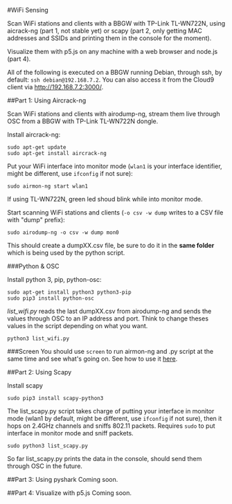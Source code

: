 #WiFi Sensing

Scan WiFi stations and clients with a BBGW with TP-Link TL-WN722N, using aicrack-ng (part 1, not stable yet) or scapy (part 2, only getting MAC addresses and SSIDs and printing them in the console for the moment).

Visualize them with p5.js on any machine with a web browser and node.js (part 4).

All of the following is executed on a BBGW running Debian, through ssh, by default: `ssh debian@192.168.7.2`. You can also access it from the Cloud9 client via http://192.168.7.2:3000/.

##Part 1: Using Aircrack-ng

Scan WiFi stations and clients with airodump-ng, stream them live through OSC from a BBGW with TP-Link TL-WN722N dongle. 

Install aircrack-ng:
```
sudo apt-get update
sudo apt-get install aircrack-ng
```

Put your WiFi interface into monitor mode (`wlan1` is your interface identifier, might be different, use `ifconfig` if not sure):
```
sudo airmon-ng start wlan1
```
If using TL-WN722N, green led shoud blink while into monitor mode.


Start scanning WiFi stations and clients (`-o csv -w dump` writes to a CSV file with "dump" prefix):
```
sudo airodump-ng -o csv -w dump mon0
```
This should create a dumpXX.csv file, be sure to do it in the __same folder__ which is being used by the python script.

###Python & OSC

Install python 3, pip, python-osc:
```
sudo apt-get install python3 python3-pip
sudo pip3 install python-osc
```
_list_wifi.py_ reads the last dumpXX.csv from airodump-ng and sends the values through OSC to an IP address and port. Think to change theses values in the script depending on what you want.
```
python3 list_wifi.py
```

###Screen
You should use `screen` to run airmon-ng and .py script at the same time and see what's going on.
See how to use it [here](http://aperiodic.net/screen/quick_reference).

##Part 2: Using Scapy

Install scapy

```
sudo pip3 install scapy-python3
```
The list_scapy.py script takes charge of putting your interface in monitor mode (wlan1 by default, might be different, use `ifconfig` if not sure), then it hops on 2.4GHz channels and sniffs 802.11 packets. Requires `sudo` to put interface in monitor mode and sniff packets.
```
sudo python3 list_scapy.py
```
So far list_scapy.py prints the data in the console, should send them through OSC in the future.

##Part 3: Using pyshark
Coming soon.

##Part 4: Visualize with p5.js
Coming soon.
